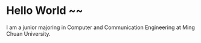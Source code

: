 # Hello World ~~
I am a junior majoring in Computer and Communication Engineering at Ming Chuan University.
